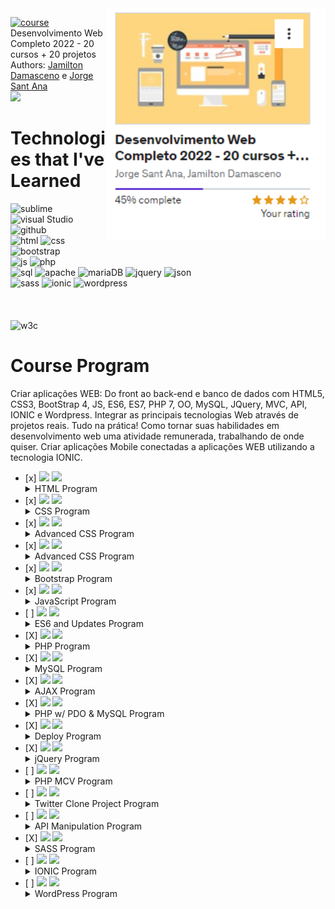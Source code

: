   <div>
  <a href="https://www.udemy.com/course/web-completo/"><img src="./course.png" min-width="20px" max-width="400px" width="350px" align="right" alt="Computador iuriCode"></a>
  </div>

<a href="https://www.udemy.com/course/web-completo/"><img src="https://img.shields.io/badge/Udemy-A435F0?style=for-the-badge&logo=Udemy&logoColor=white" alt="course"/></a> Desenvolvimento Web Completo 2022 - 20 cursos + 20 projetos
Authors: <a href="https://jamiltondamasceno.com.br/">Jamilton Damasceno</a> e <a href="https://jorgesantana.net.br/">Jorge Sant Ana</a>
<br>
<img src="https://img.shields.io/badge/-WORKING-yellow"/>

<h1>Technologies that I've Learned</h1>
<div>
  <img src="https://img.shields.io/badge/sublime_text-%23575757.svg?style=for-the-badge&logo=sublime-text&logoColor=important" alt="sublime"/>
  <img src="https://img.shields.io/badge/Visual%20Studio%20Code-0078d7.svg?style=for-the-badge&logo=visual-studio-code&logoColor=white" alt="visual Studio"/>
  <img src="https://img.shields.io/badge/github-%23121011.svg?style=for-the-badge&logo=github&logoColor=white" alt="github  "/>
  <br>
  <img src="https://img.shields.io/badge/html5-%23E34F26.svg?style=for-the-badge&logo=html5&logoColor=white" alt="html"/>
  <img src="https://img.shields.io/badge/css3-%231572B6.svg?style=for-the-badge&logo=css3&logoColor=white" alt="css"/>
  <img src="https://img.shields.io/badge/bootstrap-%23563D7C.svg?style=for-the-badge&logo=bootstrap&logoColor=white" alt="bootstrap"/>
  <br>
  <img src="https://img.shields.io/badge/javascript-%23323330.svg?style=for-the-badge&logo=javascript&logoColor=%23F7DF1E" alt="js"/>
  <img src="https://img.shields.io/badge/php-%23777BB4.svg?style=for-the-badge&logo=php&logoColor=white" alt="php"/>
  <br>
  <img src="https://img.shields.io/badge/mysql-%2300f.svg?style=for-the-badge&logo=mysql&logoColor=white" alt="sql"/>
  <img src="https://img.shields.io/badge/apache-%23D42029.svg?style=for-the-badge&logo=apache&logoColor=white" alt="apache"/>
  <img src="https://img.shields.io/badge/MariaDB-003545?style=for-the-badge&logo=mariadb&logoColor=white" alt="mariaDB"/>
  <img src="https://img.shields.io/badge/jquery-%230769AD.svg?style=for-the-badge&logo=jquery&logoColor=white" alt="jquery"/>
  <img src="https://img.shields.io/badge/JWT-black?style=for-the-badge&logo=JSON%20web%20tokens" alt="json"/>
  <br>
  <img src="https://img.shields.io/badge/SASS-hotpink.svg?style=for-the-badge&logo=SASS&logoColor=white" alt="sass"/>
  <img src="https://img.shields.io/badge/Ionic-%233880FF.svg?style=for-the-badge&logo=Ionic&logoColor=white" alt="ionic"/>
  <img src="https://img.shields.io/badge/WordPress-%23117AC9.svg?style=for-the-badge&logo=WordPress&logoColor=white" alt="wordpress"/>
  <br><br><br><br>

  <img src="https://img.shields.io/badge/W3Schools-Documentation-brightgreen" alt="w3c"/>

  </div>

<div>
<h1> Course Program</h1>
<p>Criar aplicações WEB: Do front ao back-end e banco de dados com HTML5, CSS3, BootStrap 4, JS, ES6, ES7, PHP 7, OO, MySQL, JQuery, MVC, API, IONIC e Wordpress.
Integrar as principais tecnologias Web através de projetos reais. Tudo na prática!
Como tornar suas habilidades em desenvolvimento web uma atividade remunerada, trabalhando de onde quiser.
Criar aplicações Mobile conectadas a aplicações WEB utilizando a tecnologia IONIC.</p>
</div>
<div>
<ul>
  <li> [x] <img src="https://img.shields.io/badge/-DONE-success"/> <img src="https://img.shields.io/badge/HTML5-3%20hours-orange"/>
  <details>
    <summary>HTML Program</summary>
    <br>
    <ul>
        <li> [x] Headers </li>
        <li> [x] Lists </li>
        <li> [x] Images </li>
        <li> [x] Links </li>
        <li> [x] Tables </li>
        <li> [x] Forms </li>
        <li> [x] Nav </li>
        <li> [x] Footers </li>
        <li> [x] Articles </li>
        <li> [x] Sections </li>
        <li> [x] Aside </li>
      </ul>
  </details>
</li>
  <li> [x] <img src="https://img.shields.io/badge/-DONE-success"/> <img src="https://img.shields.io/badge/CSS%20-6%20hours-blue"/>
    <details>
    <summary>CSS Program</summary>
    <br>
    <ul>
        <li> [x] Selectors </li>
        <li> [x] Div & Span </li>
        <li> [x] Colors </li>
        <li> [x] Box Model </li>
        <li> [x] Float Elements </li>
        <li> [x] Positioning </li>
        <li> [x] Text Decoration </li>
        <li> [x] Formatting Links </li>
      </ul>
  </details>
  </li>
  <li> [x] <img src="https://img.shields.io/badge/-DONE-success"/> <img src="https://img.shields.io/badge/Advanced%20CSS%20-8%20hours-blue"/>
        <details>
    <summary>Advanced CSS Program</summary>
    <br>
    <ul>
        <li> [x] Heritage </li>
        <li> [x] Specificity </li>
        <li> [x] Vertical and Horizontal Navbar</li>
        <li> [x] Tabs </li>
        <li> [x] Liquid Layouts</li>
        <li> [x] Parallax Effect</li>
        <li> [x] Customized fonts</li>
      </ul>
  </details>
  </li>
  <li> [x] <img src="https://img.shields.io/badge/-DONE-success"/> <img src="https://img.shields.io/badge/Special%20Resources%20CSS%20-4%20hours-blue"/>
    <details>
    <summary>Advanced CSS Program</summary>
    <br>
    <ul>
        <li> [x] Normalize CSS </li>
        <li> [x] Border Radius</li>
        <li> [x] Gradient</li>
        <li> [x] Shadows </li>
        <li> [x] Animations</li>
        <li> [x] Transition</li>
        <li> [x] Flex box</li>
        <li> [x] CSS Grid</li>
      </ul>
  </details>
  </li>
  <li> [x] <img src="https://img.shields.io/badge/-DONE-success"/> <img src="https://img.shields.io/badge/Bootrstrap%20CSS%20-12%20hours-blueviolet"/>
        <details>
    <summary>Bootstrap Program</summary>
    <br>
    <ul>
        <li> [x] Installing Bootstrap </li>
        <li> [x] Responsively</li>
        <li> [x] Text Manipulation</li>
        <li> [x] Align Manipulation </li>
        <li> [x] Colors Manipulation</li>
        <li> [x] Media Queries Manipulation</li>
        <li> [x] Buttons</li>
        <li> [x] Navbar</li>
        <li> [x] Lists</li>
        <li> [x] Inputs</li>
        <li> [x] Alerts</li>
        <li> [x] Tables</li>
        <li> [x] Cards</li>
        <li> [x] Grid Proprieties</li>
        <li> [x] Flex box</li>
      </ul>
  </details>
  </li>
  <li> [x] <img src="https://img.shields.io/badge/-DONE-success"/> <img src="https://img.shields.io/badge/JavaScript-16%20hours-yellow"/>
            <details>
    <summary>JavaScript Program</summary>
    <br>
    <ul>
        <li> [x] Variables </li>
        <li> [x] Arrays</li>
        <li> [x] Conditionals</li>
        <li> [x] Comparison Operators </li>
        <li> [x] Logical Operators</li>
        <li> [x] Functions</li>
        <li> [x] Events</li>
        <li> [x] DOM Manipulation</li>
        <li> [x] Loops Structures</li>
        <li> [x] BOM</li>
      </ul>
  </details>
  </li>
  <li> [ ] <img src="https://img.shields.io/badge/-WORKING-yellow"/> <img src="https://img.shields.io/badge/ES6%202015-16%20hours-yellow"/>
                <details>
    <summary>ES6 and Updates Program</summary>
    <br>
    <ul>
        <li> [x] Var and Let proprieties </li>
        <li> [x] Object-oriented Programming Paradigm (OOP)</li>
        <li> [x] Literal Objects</li>
        <li> [X] Prototype Objects </li>
        <li> [X] Rest ... Spread</li>
        <li> [X] Destructuring Assignment</li>
        <li> [X] Web Storage (Local Storage, Section Storage, Cookies, IndexDB, Web SQL)</li>
        <li> [X] Array Functions</li>
        <li> [X] App CRD Project</li>
        <li> [ ] Generators</li>
        <li> [ ] Promises</li>
        <li> [x] ECMA 2016</li>
        <li> [ ] ECMA 2017</li>
        <li> [ ] ECMA 2018</li>
        <li> [ ] ECMA 2019</li>
        <li> [ ] ECMA 2020</li>
        <li> [ ] ECMA 2021</li>
      </ul>
  </details>
  </li>
  <li> [X] <img src="https://img.shields.io/badge/-DONE-success"/>  <img src="https://img.shields.io/badge/PHP%207-12%20hours-blueviolet"/>
                    <details>
    <summary>PHP Program</summary>
    <br>
    <ul>
        <li> [X] Variables </li>
        <li> [X] Arrays</li>
        <li> [X] Conditionals</li>
        <li> [X] Logical Operators</li>
        <li> [X] Casting of types</li>
        <li> [X] Arithmetical Operators</li>
        <li> [X] Functions</li>
        <li> [X] OOP in PHP</li>
        <li> [X] Abstraction OOP</li>
        <li> [X] Heritage OOP</li>
        <li> [X] Polymorphism OOP</li>
        <li> [X] Encapsulation OOP</li>
        <li> [X] Interfaces</li>
        <li> [X] Namespaces</li>
        <li> [X] Try, catch, Finally, Throw</li>
        <li> [X] Project - App Send e-mail</li>
      </ul>
  </details>
  </li>
  <li> [X] <img src="https://img.shields.io/badge/-DONE-success"/>  <img src="https://img.shields.io/badge/MySQL-6%20hours-9cf"/>
    <details>
    <summary>MySQL Program</summary>
    <br>
    <ul>
        <li> [X] CREATE</li>
        <li> [X] DROP</li>
        <li> [X] RENAME</li>
        <li> [X] INSERT </li>
        <li> [X] SELECT</li>
        <li> [X] WHERE</li>
        <li> [X] Filters with Comparative operators '>', '<', '=', '<=' & '>='.</li>
        <li> [X] Filters with Logical operators AND & OR</li>
        <li> [X] BETWEEN</li>
        <li> [X] IN</li>
        <li> [X] NOT</li>
        <li> [X] LIKE ( % and _ )</li>
        <li> [X] ORDER BY</li>
        <li> [X] LIMIT & OFFSET</li>
        <li> [X] MAX, MIN, AVG</li>
        <li> [X] SUM e COUNT</li>
        <li> [X] GROUP BY</li>
        <li> [X] HEAVING</li>
        <li> [X] UPDATE</li>
        <li> [X] Delete</li>
        <li> [X] TABLE RELATIONS</li>
        <li> [X] PRIMARY KEY, FOREIGN KEY</li>
        <li> [X] Exercício: Projeto Loja Virtual</li>
        <li> [X] LEFT JOIN, INNER JOIN, RIGHT JOIN</li>
        <li> [X] TABLE ALIAS</li>
      </ul>
  </details>
  </li>
  <li> [X] <img src="https://img.shields.io/badge/-DONE-success"/>  <img src="https://img.shields.io/badge/AJAX-3%20hours-inactive"/>
        <details>
    <summary>AJAX Program</summary>
    <br>
    <ul>
        <li> [X] About AJAX, XML and JSON </li>
        <li> [X] Synchronous Requests </li>
        <li> [X] Asynchronous Requests</li>
        <li> [X] XML-Http Requests</li>
        <li> [X] Loading</li>
        <li> [X] Error Status Handler</li>
        <li> [X] ajax.response</li>
        <li> [X] Requisition State</li>
        <li> [X] Status</li>
        <li> [X] XML Notation</li>
        <li> [X] JSON Notation</li>
        <li> [X] XML to JSON Refactoring</li>
        <li> [X] APP Address Seach</li>
      </ul>
  </details>
  </li>
  <li> [X] <img src="https://img.shields.io/badge/-DONE-success"/>   <img src="https://img.shields.io/badge/PHP%20w%2F%20PDO%20%26%20MySQL%204h-4%20hours-important"/>
                <details>
    <summary>PHP w/ PDO & MySQL Program</summary>
    <br>
    <ul>
        <li> [X] Database Connection </li>
        <li> [X] Executing SQL Instructions</li>
        <li> [X] Fetch</li>
        <li> [X] Fetch All</li>
        <li> [X] Foreach</li>
        <li> [X] SQL Injection</li>
        <li> [X] Prepare Statement</li>
        <li> [X] APP Lista de tarefas</li>
      </ul>
  </details>
  </li>
  <li> [X] <img src="https://img.shields.io/badge/-DONE-success"/>  <img src="https://img.shields.io/badge/Deploy%20of%20Web%20Aplications%20on%20Internet%20-1%20hours-informational"/>
    <details>
    <summary>Deploy Program</summary>
    <br>
    <ul>
        <li> [X] DNS </li>
        <li> [X] Hosting</li>
        <li> [X] InfinityFree Account</li>
        <li> [X] cPanel</li>
        <li> [X] FTP All</li>
        <li> [X] PHP Configuration</li>
        <li> [X] MySQL Configuration</li>
      </ul>
  </details>
  </li>
  <li> [X] <img src="https://img.shields.io/badge/-DONE-success"/>
   <img src="https://img.shields.io/badge/jQuery-6%20hours-informational"/>
    <details>
    <summary>jQuery Program</summary>
    <br>
    <ul>
        <li> [X] Adding jQuery to project </li>
        <li> [X] Selecting and Manipulating HTML Elements </li>
        <li> [X] Navigation Through Elements</li>
        <li> [X] CSS Manipulation</li>
        <li> [X] Introduction about Events</li>
        <li> [X] Browser Events</li>
        <li> [X] Mouse Events</li>
        <li> [X] Keyboard Events</li>
        <li> [X] Forms Events</li>
        <li> [X] Other Events</li>
        <li> [X] Special Effects (show(), hide(), fadeOut(), fadeIn(), slideUp(),...)</li>
        <li> [X] Animations</li>
        <li> [X] AJAX</li>
        <li> [X] Serialize</li>
      </ul>
  </details>
  </li>
  <li> [ ] <img src="https://img.shields.io/badge/-WORKING-yellow"/>   <img src="https://img.shields.io/badge/MVC%20w%2F%20PHP-6%20hours-blueviolet"/>
    <details>
    <summary>PHP MCV Program</summary>
    <br>
    <ul>
        <li> [X] Architectural Patterns and Design Patterns </li>
        <li> [ ] Composer </li>
        <li> [ ] Controllers </li>
        <li> [ ] Routers</li>
        <li> [ ] Layout Models</li>
        <li> [ ] Vision</li>
        <li> [ ] Reusing Layouts</li>
        <li> [ ] Database Connection</li>
      </ul>
  </details>
  </li>
  <li> [ ] <img src="https://img.shields.io/badge/-AWAITING-red"/>  <img src="https://img.shields.io/badge/Twitter%20Clone%20Project-6%20hours-informational"/>
    <details>
    <summary>Twitter Clone Project Program</summary>
    <br>
    <ul>
        <li> [ ] User Authentication</li>
        <li> [ ] Timeline Generation </li>
        <li> [ ] Search bar</li>
        <li> [ ] Showing Tweets</li>
        <li> [ ] Follow and un-follow Function</li>
        <li> [ ] Pagination</li>
      </ul>
  </details>
  </li>
  <li> [ ] <img src="https://img.shields.io/badge/-AWAITING-red"/>  <img src="https://img.shields.io/badge/API%20Framework%20Slim-6%20hours-red"/>
        <details>
    <summary>API Manipulation Program</summary>
    <br>
    <ul>
        <li> [ ] Requests</li>
        <li> [ ] Routers </li>
        <li> [ ] Dependencies</li>
        <li> [ ] Middleware</li>
        <li> [ ] Answers</li>
        <li> [ ] Database</li>
        <li> [ ] Creating APIs</li>
      </ul>
  </details>
  </li>
  <li> [X] <img src="https://img.shields.io/badge/-DONE-success"/>  <img src="https://img.shields.io/badge/SASS-3%20hours-ff69b4"/>
    <details>
    <summary>SASS Program</summary>
    <br>
    <ul>
        <li> [X] Alignment</li>
        <li> [X] Variables </li>
        <li> [X] Interpolation</li>
        <li> [X] For</li>
        <li> [X] While</li>
        <li> [X] Each</li>
        <li> [X] Functions</li>
        <li> [X] Mixin</li>
        <li> [X] Heritage</li>
        <li> [X] Control Directives</li>
      </ul>
  </details>
  </li>
  <li> [ ] <img src="https://img.shields.io/badge/-AWAITING-red"/>  <img src="https://img.shields.io/badge/IONIC-6%20hours-blue"/>
        <details>
    <summary>IONIC Program</summary>
    <br>
    <ul>
        <li> [ ] Components</li>
        <li> [ ] Buttons </li>
        <li> [ ] Data Entrance</li>
        <li> [ ] Data Biding</li>
        <li> [ ] Angular</li>
        <li> [ ] Grids</li>
        <li> [ ] Navigation</li>
        <li> [ ] Modeling</li>
      </ul>
  </details>
  </li>
  <li> [ ] <img src="https://img.shields.io/badge/-AWAITING-red"/>  <img src="https://img.shields.io/badge/WordPress-6%20hours-blue"/>
            <details>
    <summary>WordPress Program</summary>
    <br>
    <ul>
        <li> [ ] Install</li>
        <li> [ ] Themes </li>
        <li> [ ] Customization</li>
        <li> [ ] Plugins</li>
        <li> [ ] Users</li>
        <li> [ ] Contacts</li>
        <li> [ ] Page Generator</li>
      </ul>
  </details>
  </li>
</div>

